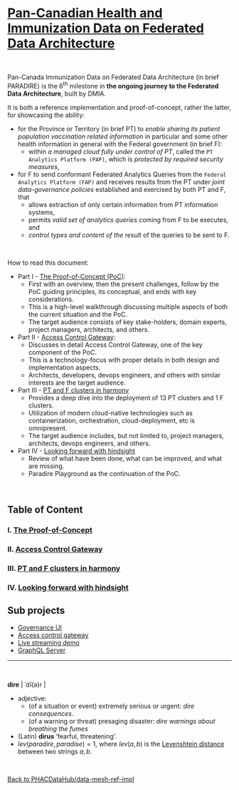 # [Pan-Canadian Health and Immunization Data on Federated Data Architecture](#pan-canada-immunization-data-on-federated-data-architecture)

&nbsp;

Pan-Canada Immunization Data on Federated Data Architecture (in brief PARADIRE) is the $6^{\text{th}}$ milestone in **the ongoing journey to the Federated Data Architecture**, built by DMIA.

It is both a reference implementation and proof-of-concept, rather the latter, for showcasing the ability:
- for the Province or Territory (in brief PT) to *enable sharing its patient population vaccination related information* in particular and some other health information in general with the Federal government (in brief F):
    + within *a managed cloud fully under control of PT*, called the `PT Analytics Platform (PAP)`, which is *protected by required security measures*,
- for F to send conformant Federated Analytics Queries from the `Federal Analytics Platform (FAP)` and receives results from the PT under *joint data-governance policies* established and exercised by both PT and F, that
    + allows extraction of only certain information from PT information systems,
    + permits *valid set of analytics queries* coming from F to be executes, and
    + *control types and content of the result* of the queries to be sent to F.

&nbsp;

How to read this document:
- Part I - [The Proof-of-Concept (PoC)](./part-i.md):
    + First with an overview, then the present challenges, follow by the PoC guiding principles, its conceptual, and ends with key considerations.
    + This is a high-level walkthrough discussing multiple aspects of both the current situation and the PoC.
    + The target audience consists of key stake-holders, domain experts, project managers, architects, and others.
- Part II - [Access Control Gateway](./part-ii.md):
    + Discusses in detail Access Control Gateway, one of the key component of the PoC.
    + This is a technology-focus with proper details in both design and implementation aspects.
    + Architects, developers, devops engineers, and others with similar interests are the target audience.
- Part III - [PT and F clusters in harmony](./part-iii.md)
    + Provides a deep dive into the deployment of 13 PT clusters and 1 F clusters.
    + Utilization of modern cloud-native technologies such as containerization, orchestration, cloud-deployment, etc is omnipresent. 
    + The target audience includes, but not limited to, project managers, architects, devops engineers, and others.
- Part IV - [Looking forward with hindsight](./part-iv.md)
    + Review of what have been done, what can be improved, and what are missing.
    + Paradire Playground as the continuation of the PoC.

&nbsp;

## Table of Content
### I. [The Proof-of-Concept](./part-i.md)
### II. [Access Control Gateway](./part-ii.md)
### III. [PT and F clusters in harmony](/.part-iii.md)
### IV. [Looking forward with hindsight](./part-iv.md)

## Sub projects

- [Governance UI](../governance/governance-ui/README.md)
- [Access control gateway](../analytics/acg/README.md)
- [Live streaming demo](../analytics/demo-viz/README.md)
- [GraphQL Server](../governance/gateway/README.md)

--- 

&nbsp;

**dire** | ˈdī(ə)r |
- adjective:
    + (of a situation or event) extremely serious or urgent: *dire consequences*.
    + (of a warning or threat) presaging disaster: *dire warnings about breathing the fumes*
- (Latin) **dirus** ‘fearful, threatening’.
- $lev(paradire, paradise) = 1,$ where $lev(a,b)$ is the [Levenshtein distance](https://en.wikipedia.org/wiki/Levenshtein_distance) between two strings $a, b.$

&nbsp;

[Back to PHACDataHub/data-mesh-ref-impl](https://github.com/PHACDataHub/data-mesh-ref-impl)
